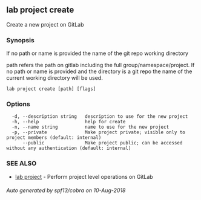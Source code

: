 ## lab project create

Create a new project on GitLab

### Synopsis

If no path or name is provided the name of the git repo working directory

path refers the path on gitlab including the full group/namespace/project. If no path or name is provided and the directory is a git repo the name of the current working directory will be used.

```
lab project create [path] [flags]
```

### Options

```
  -d, --description string   description to use for the new project
  -h, --help                 help for create
  -n, --name string          name to use for the new project
  -p, --private              Make project private; visible only to project members (default: internal)
      --public               Make project public; can be accessed without any authentication (default: internal)
```

### SEE ALSO

* [lab project](lab_project.md)	 - Perform project level operations on GitLab

###### Auto generated by spf13/cobra on 10-Aug-2018
